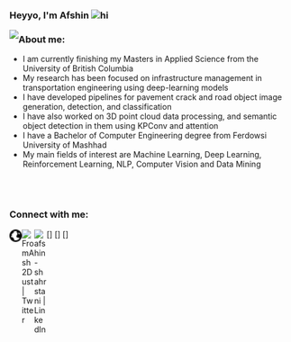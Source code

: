 ### Heyyo, I'm Afshin <img src='https://meritt-gifs.s3.us-west-1.amazonaws.com/giphy/giphy-earth-fire.gif' width = 24px alt="hi">

<!-- Taken from https://www.reddit.com/r/Doom/comments/jirzpg/i_made_doom_guy_pixel_art/ -->
<img align="left" src="https://user-images.githubusercontent.com/39590208/132950228-6cba1100-33db-45ec-911b-91c39800ba28.png" height="230px">


### About me: 
<!-- <img align="left" src="https://https://i.redd.it/mds31m44jjv51.png" height="120px"> -->
- I am currently finishing my Masters in Applied Science from the University of British Columbia
- My research has been focused on infrastructure management in transportation engineering using deep-learning models
- I have developed pipelines for pavement crack and road object image generation, detection, and classification
- I have also worked on 3D point cloud data processing, and semantic object detection in them using KPConv and attention
- I have a Bachelor of Computer Engineering degree from Ferdowsi University of Mashhad
- My main fields of interest are Machine Learning, Deep Learning, Reinforcement Learning, NLP, Computer Vision and Data Mining


<br /><br />

### Connect with me: 
<!-- Taken from https://raw.githubusercontent.com/alfreddagenais/alfreddagenais/master/README.md -->
[<img align="left" alt="a-shahrestani.githib.io" width="22px" src="https://raw.githubusercontent.com/iconic/open-iconic/master/svg/globe.svg" />]
[<img align="left" alt="FromAsh2Dust | Twitter" width="22px" src="https://cdn.jsdelivr.net/npm/simple-icons@v3/icons/twitter.svg" />]
[<img align="left" alt="afshin-shahrstani | LinkedIn" width="22px" src="https://cdn.jsdelivr.net/npm/simple-icons@v3/icons/linkedin.svg" />]
